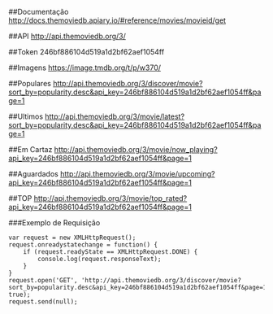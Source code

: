 ##Documentação
http://docs.themoviedb.apiary.io/#reference/movies/movieid/get

##API
http://api.themoviedb.org/3/

##Token
246bf886104d519a1d2bf62aef1054ff

##Imagens
https://image.tmdb.org/t/p/w370/

##Populares
http://api.themoviedb.org/3/discover/movie?sort_by=popularity.desc&api_key=246bf886104d519a1d2bf62aef1054ff&page=1

##Ultimos
http://api.themoviedb.org/3/movie/latest?sort_by=popularity.desc&api_key=246bf886104d519a1d2bf62aef1054ff&page=1

##Em Cartaz
http://api.themoviedb.org/3/movie/now_playing?api_key=246bf886104d519a1d2bf62aef1054ff&page=1

##Aguardados
http://api.themoviedb.org/3/movie/upcoming?api_key=246bf886104d519a1d2bf62aef1054ff&page=1

##TOP
http://api.themoviedb.org/3/movie/top_rated?api_key=246bf886104d519a1d2bf62aef1054ff&page=1

###Exemplo de Requisição

    var request = new XMLHttpRequest();
    request.onreadystatechange = function() {
        if (request.readyState == XMLHttpRequest.DONE) {
            console.log(request.responseText);
        }
    }
    request.open('GET', 'http://api.themoviedb.org/3/discover/movie?sort_by=popularity.desc&api_key=246bf886104d519a1d2bf62aef1054ff&page=1', true);
    request.send(null);

